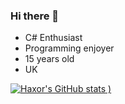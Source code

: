 ### Hi there 👋





- C# Enthusiast
- Programming enjoyer
- 15 years old
- UK 

[![Haxor's GitHub stats](https://github-readme-stats.vercel.app/api?username=Haxor1611&show_icons=true&theme=dark)
)](https://github.com/Haxor1611/github-readme-stats)


